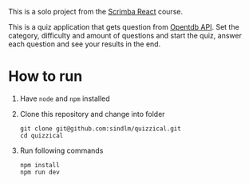 This is a solo project from the [Scrimba React](https://scrimba.com/learn/frontend) course.

This is a quiz application that gets question from [Opentdb API](https://opentdb.com). Set the category, difficulty and amount of questions and start the quiz, answer each question and see your results in the end.

# How to run

1. Have ``node`` and ``npm`` installed

1. Clone this repository and change into folder

    ``` 
    git clone git@github.com:sindlm/quizzical.git
    cd quizzical
    ```

1. Run following commands

    ``` 
    npm install
    npm run dev
    ```